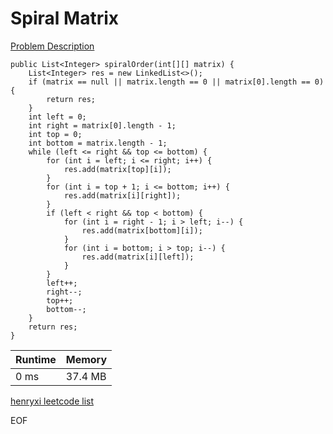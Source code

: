 # Spiral Matrix
[Problem Description](https://leetcode.com/problems/spiral-matrix/)

```
public List<Integer> spiralOrder(int[][] matrix) {
    List<Integer> res = new LinkedList<>();
    if (matrix == null || matrix.length == 0 || matrix[0].length == 0) {
        return res;
    }
    int left = 0;
    int right = matrix[0].length - 1;
    int top = 0;
    int bottom = matrix.length - 1;
    while (left <= right && top <= bottom) {
        for (int i = left; i <= right; i++) {
            res.add(matrix[top][i]);
        }
        for (int i = top + 1; i <= bottom; i++) {
            res.add(matrix[i][right]);
        }
        if (left < right && top < bottom) {
            for (int i = right - 1; i > left; i--) {
                res.add(matrix[bottom][i]);
            }
            for (int i = bottom; i > top; i--) {
                res.add(matrix[i][left]);
            }
        }
        left++;
        right--;
        top++;
        bottom--;
    }
    return res;
}
```

| Runtime       | Memory     | 
| :------------- | :---------- |
| 0 ms | 37.4 MB	   |


[henryxi leetcode list](http://www.henryxi.com/leetcode)

EOF